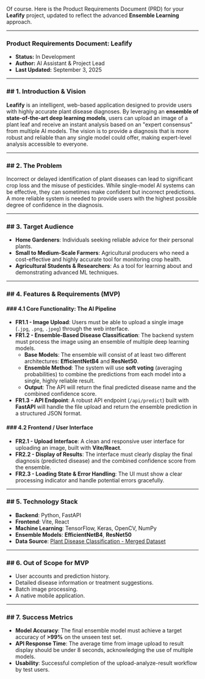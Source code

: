 Of course. Here is the Product Requirements Document (PRD) for your **Leafify** project, updated to reflect the advanced **Ensemble Learning** approach.

***

### **Product Requirements Document: Leafify**

* **Status:** In Development
* **Author:** AI Assistant & Project Lead
* **Last Updated:** September 3, 2025

---

### ## 1. Introduction & Vision

**Leafify** is an intelligent, web-based application designed to provide users with highly accurate plant disease diagnoses. By leveraging an **ensemble of state-of-the-art deep learning models**, users can upload an image of a plant leaf and receive an instant analysis based on an "expert consensus" from multiple AI models. The vision is to provide a diagnosis that is more robust and reliable than any single model could offer, making expert-level analysis accessible to everyone.

---

### ## 2. The Problem

Incorrect or delayed identification of plant diseases can lead to significant crop loss and the misuse of pesticides. While single-model AI systems can be effective, they can sometimes make confident but incorrect predictions. A more reliable system is needed to provide users with the highest possible degree of confidence in the diagnosis.

---

### ## 3. Target Audience

* **Home Gardeners**: Individuals seeking reliable advice for their personal plants.
* **Small to Medium-Scale Farmers**: Agricultural producers who need a cost-effective and highly accurate tool for monitoring crop health.
* **Agricultural Students & Researchers**: As a tool for learning about and demonstrating advanced ML techniques.

---

### ## 4. Features & Requirements (MVP)

#### ### 4.1 Core Functionality: The AI Pipeline

* **FR1.1 - Image Upload**: Users must be able to upload a single image (`.jpg`, `.png`, `.jpeg`) through the web interface.
* **FR1.2 - Ensemble-Based Disease Classification**: The backend system must process the image using an ensemble of multiple deep learning models.
    * **Base Models**: The ensemble will consist of at least two different architectures: **EfficientNetB4** and **ResNet50**.
    * **Ensemble Method**: The system will use **soft voting** (averaging probabilities) to combine the predictions from each model into a single, highly reliable result.
    * **Output**: The API will return the final predicted disease name and the combined confidence score.
* **FR1.3 - API Endpoint**: A robust API endpoint (`/api/predict`) built with **FastAPI** will handle the file upload and return the ensemble prediction in a structured JSON format.

#### ### 4.2 Frontend / User Interface

* **FR2.1 - Upload Interface**: A clean and responsive user interface for uploading an image, built with **Vite/React**.
* **FR2.2 - Display of Results**: The interface must clearly display the final diagnosis (predicted disease) and the combined confidence score from the ensemble.
* **FR2.3 - Loading State & Error Handling**: The UI must show a clear processing indicator and handle potential errors gracefully.

---

### ## 5. Technology Stack

* **Backend**: Python, FastAPI
* **Frontend**: Vite, React
* **Machine Learning**: TensorFlow, Keras, OpenCV, NumPy
* **Ensemble Models**: **EfficientNetB4**, **ResNet50**
* **Data Source**: [Plant Disease Classification - Merged Dataset](https://www.kaggle.com/datasets/alinedobrovsky/plant-disease-classification-merged-dataset)



---

### ## 6. Out of Scope for MVP

* User accounts and prediction history.
* Detailed disease information or treatment suggestions.
* Batch image processing.
* A native mobile application.

---

### ## 7. Success Metrics

* **Model Accuracy**: The final ensemble model must achieve a target accuracy of **>99%** on the unseen test set.
* **API Response Time**: The average time from image upload to result display should be under 8 seconds, acknowledging the use of multiple models.
* **Usability**: Successful completion of the upload-analyze-result workflow by test users.